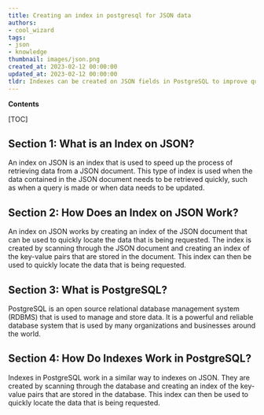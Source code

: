 ```yaml
---
title: Creating an index in postgresql for JSON data
authors:
- cool_wizard
tags:
- json
- knowledge
thumbnail: images/json.png
created_at: 2023-02-12 00:00:00
updated_at: 2023-02-12 00:00:00
tldr: Indexes can be created on JSON fields in PostgreSQL to improve query performance.
---
```


**Contents**

[TOC]

## Section 1: What is an Index on JSON?
An index on JSON is an index that is used to speed up the process of retrieving data from a JSON document. This type of index is used when the data contained in the JSON document needs to be retrieved quickly, such as when a query is made or when data needs to be updated.

## Section 2: How Does an Index on JSON Work?
An index on JSON works by creating an index of the JSON document that can be used to quickly locate the data that is being requested. The index is created by scanning through the JSON document and creating an index of the key-value pairs that are stored in the document. This index can then be used to quickly locate the data that is being requested.

## Section 3: What is PostgreSQL?
PostgreSQL is an open source relational database management system (RDBMS) that is used to manage and store data. It is a powerful and reliable database system that is used by many organizations and businesses around the world.

## Section 4: How Do Indexes Work in PostgreSQL?
Indexes in PostgreSQL work in a similar way to indexes on JSON. They are created by scanning through the database and creating an index of the key-value pairs that are stored in the database. This index can then be used to quickly locate the data that is being requested.
